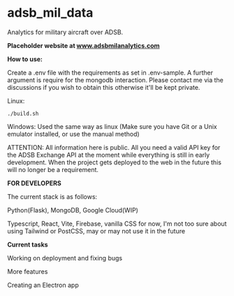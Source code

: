 # adsb_mil_data

Analytics for military aircraft over ADSB.

**Placeholder website at www.adsbmilanalytics.com**

**How to use:**

Create a .env file with the requirements as set in .env-sample. A further argument is require for the mongodb interaction. Please contact me via the discussions if you wish to obtain this otherwise it'll be kept private.

Linux:

```
./build.sh
````

Windows: Used the same way as linux (Make sure you have Git or a Unix emulator installed, or use the manual method)

ATTENTION: All information here is public.
All you need a valid API key for the ADSB Exchange API at the moment while everything is still in early development. When the project gets deployed to the web in the future this will no longer be a requirement.

**FOR DEVELOPERS**

The current stack is as follows:

Python(Flask), MongoDB, Google Cloud(WIP)

Typescript, React, Vite, Firebase, vanilla CSS for now, I'm not too sure about using Tailwind or PostCSS, may or may not use it in the future

**Current tasks**

Working on deployment and fixing bugs

More features

Creating an Electron app
